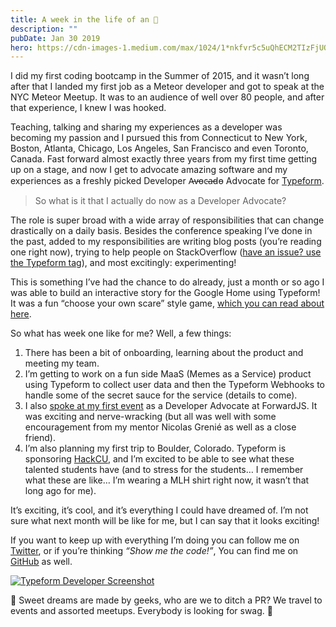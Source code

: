 ```yaml
---
title: A week in the life of an 🥑
description: ""
pubDate: Jan 30 2019
hero: https://cdn-images-1.medium.com/max/1024/1*nkfvr5c5uQhECM2TIzFjUQ.jpeg
---
```


I did my first coding bootcamp in the Summer of 2015, and it wasn’t long after that I landed my first job as a Meteor developer and got to speak at the NYC Meteor Meetup. It was to an audience of well over 80 people, and after that experience, I knew I was hooked.

Teaching, talking and sharing my experiences as a developer was becoming my passion and I pursued this from Connecticut to New York, Boston, Atlanta, Chicago, Los Angeles, San Francisco and even Toronto, Canada. Fast forward almost exactly three years from my first time getting up on a stage, and now I get to advocate amazing software and my experiences as a freshly picked Developer A̵v̵o̵c̵a̵d̵o̵ Advocate for [Typeform](https://developer.typeform.com).

> So what is it that I actually do now as a Developer Advocate?

The role is super broad with a wide array of responsibilities that can change drastically on a daily basis. Besides the conference speaking I’ve done in the past, added to my responsibilities are writing blog posts (you’re reading one right now), trying to help people on StackOverflow ([have an issue? use the Typeform tag](https://stackoverflow.com/questions/tagged/typeform)), and most excitingly: experimenting!

This is something I’ve had the chance to do already, just a month or so ago I was able to build an interactive story for the Google Home using Typeform! It was a fun “choose your own scare” style game, [which you can read about here](https://dev.to/michaelsolati/telling-a-typeform-story-on-the-google-assistant-3eaf).

So what has week one like for me? Well, a few things:

1. There has been a bit of onboarding, learning about the product and meeting my team.
2. I’m getting to work on a fun side MaaS (Memes as a Service) product using Typeform to collect user data and then the Typeform Webhooks to handle some of the secret sauce for the service (details to come).
3. I also [spoke at my first event](https://twitter.com/picsoung/status/1088547731751165952) as a Developer Advocate at ForwardJS. It was exciting and nerve-wracking (but all was well with some encouragement from my mentor Nicolas Grenié as well as a close friend).
4. I’m also planning my first trip to Boulder, Colorado. Typeform is sponsoring [HackCU](https://hackcu.org/), and I’m excited to be able to see what these talented students have (and to stress for the students… I remember what these are like… I’m wearing a MLH shirt right now, it wasn’t that long ago for me).

It’s exciting, it’s cool, and it’s everything I could have dreamed of. I’m not sure what next month will be like for me, but I can say that it looks exciting!

If you want to keep up with everything I’m doing you can follow me on [Twitter](https://twitter.com/MichaelSolati), or if you’re thinking _“Show me the code!”_, You can find me on [GitHub](https://github.com/MichaelSolati) as well.

[![Typeform Developer Screenshot](https://cdn-images-1.medium.com/max/1024/1*VORUPyV2ZAEqqjnBuz6skg.png)](https://developer.typeform.com/community/?utm_source=engineering-blog&utm_medium=homepage-banner&utm_campaign=engineering-blog-links)
<figcaption>🎵 Sweet dreams are made by geeks, who are we to ditch a PR? We travel to events and assorted meetups. Everybody is looking for swag. 🤘</figcaption>
